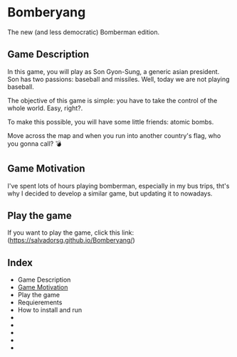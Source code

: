 
# Bomberyang

The new (and less democratic) Bomberman edition.

## Game Description

In this game, you will play as Son Gyon-Sung, a generic asian president. Son has two passions: baseball and missiles. Well, today we are not playing baseball.

The objective of this game is simple: you have to take the control of the whole world. Easy, right?. <br>

To make this possible, you will have some little friends: atomic bombs. <br>

Move across the map and when you run into another country's flag, who you gonna call? 💣

## Game Motivation 

I've spent lots of hours playing bomberman, especially in my bus trips, tht's why I decided to develop a similar game, but updating it to nowadays.


## Play the game 

If you want to play the game, click this link: (https://salvadorsg.github.io/Bomberyang/)

## Index

* Game Description
* [Game Motivation](#gamemotivation)
* Play the game
* Requierements
* How to install and run
* 
* 
* 
* 
* 